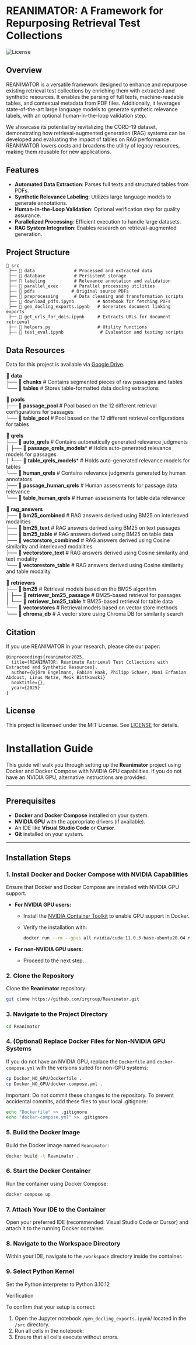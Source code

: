 # REANIMATOR: A Framework for Repurposing Retrieval Test Collections

![License](https://img.shields.io/badge/license-MIT-blue.svg)  

## Overview
REANIMATOR is a versatile framework designed to enhance and repurpose existing retrieval test collections by enriching them with extracted and synthetic resources. It enables the parsing of full texts, machine-readable tables, and contextual metadata from PDF files. Additionally, it leverages state-of-the-art large language models to generate synthetic relevance labels, with an optional human-in-the-loop validation step.

We showcase its potential by revitalizing the CORD-19 dataset, demonstrating how retrieval-augmented generation (RAG) systems can be developed and evaluating the impact of tables on RAG performance. REANIMATOR lowers costs and broadens the utility of legacy resources, making them reusable for new applications.

## Features
- **Automated Data Extraction**: Parses full texts and structured tables from PDFs.
- **Synthetic Relevance Labeling**: Utilizes large language models to generate annotations.
- **Human-in-the-Loop Validation**: Optional verification step for quality assurance.
- **Parallelized Processing**: Efficient execution to handle large datasets.
- **RAG System Integration**: Enables research on retrieval-augmented generation.

## Project Structure
```
📂 src
 ├── 📁 data               # Processed and extracted data
 ├── 📁 database           # Persistent storage 
 ├── 📁 labeling           # Relevance annotation and validation
 ├── 📁 parallel_exec      # Parallel processing utilities
 ├── 📁 pdfs              # Original source PDFs
 ├── 📁 preprocessing      # Data cleaning and transformation scripts
 ├── 📄 download_pdfs.ipynb         # Notebook for fetching PDFs
 ├── 📄 gen_docling_exports.ipynb   # Generates document linking exports
 ├── 📄 get_urls_for_dois.ipynb     # Extracts URLs for document retrieval
 ├── 📄 helpers.py                  # Utility functions
 ├── 📄 test_eval.ipynb              # Evaluation and testing scripts
```

## Data Resources
Data for this project is available via [Google Drive](https://drive.google.com/drive/folders/1IqhijGWffGQ5ZjE7JrGTDAwPq_PGFVXD?usp=sharing).

📂 **data**  
├── 📁 **chunks**               # Contains segmented pieces of raw passages and tables  
└── 📁 **tables**               # Stores table-formatted data docling extractions  

📂 **pools**  
├── 📁 **passage_pool**         # Pool based on the 12 different retrieval configurations for passages  
└── 📁 **table_pool**           # Pool based on the 12 different retrieval configurations for tables  

📂 **qrels**  
├── 📂 **auto_qrels**           # Contains automatically generated relevance judgments  
│   ├── 📁 **passage_qrels_models***  # Holds auto-generated relevance models for passages  
│   └── 📁 **table_qrels_models***    # Holds auto-generated relevance models for tables  
└── 📂 **human_qrels**          # Contains relevance judgments generated by human annotators  
    ├── 📁 **passage_human_qrels**    # Human assessments for passage data relevance  
    └── 📁 **table_human_qrels**      # Human assessments for table data relevance  

📂 **rag_answers**  
├── 📁 **bm25_combined**        # RAG answers derived using BM25 on interleaved modalities  
├── 📁 **bm25_text**            # RAG answers derived using BM25 on text passages  
├── 📁 **bm25_table**           # RAG answers derived using BM25 on table data  
├── 📁 **vectorstore_combined** # RAG answers derived using Cosine similarity and interleaved modalities  
├── 📁 **vectorstore_text**     # RAG answers derived using Cosine similarity and text modality  
└── 📁 **vectorestore_table**   # RAG answers derived using Cosine similarity and table modality  

📂 **retrievers**  
├── 📂 **bm25**               # Retrieval models based on the BM25 algorithm  
│   ├── 📁 **retriever_bm25_passage**  # BM25-based retrieval for passages  
│   └── 📁 **retriever_bm25_table**    # BM25-based retrieval for table data  
└── 📂 **vectorstores**       # Retrieval models based on vector store methods  
    └── 📁 **chroma_db**      # A vector store using Chroma DB for similarity search



## Citation
If you use REANIMATOR in your research, please cite our paper:

```
@inproceedings{reanimator2025,
  title={REANIMATOR: Reanimate Retrieval Test Collections with Extracted and Synthetic Resources},
  author={Björn Engelmann, Fabian Haak, Philipp Schaer, Mani Erfanian Abdoust, Linus Netze, Meik Bittkowski}
  booktitle={},
  year={2025}
}
```

## License
This project is licensed under the MIT License. See [LICENSE](./LICENSE) for details.


# Installation Guide

This guide will walk you through setting up the **Reanimator** project using Docker and Docker Compose with NVIDIA GPU capabilities. If you do not have an NVIDIA GPU, alternative instructions are provided.

---

## Prerequisites

- **Docker** and **Docker Compose** installed on your system.
- **NVIDIA GPU** with the appropriate drivers (if available).
- An IDE like **Visual Studio Code** or **Cursor**.
- **Git** installed on your system.

---

## Installation Steps

### 1. Install Docker and Docker Compose with NVIDIA Capabilities

Ensure that Docker and Docker Compose are installed with NVIDIA GPU support.

- **For NVIDIA GPU users:**
  - Install the [NVIDIA Container Toolkit](https://docs.nvidia.com/datacenter/cloud-native/container-toolkit/install-guide.html) to enable GPU support in Docker.
  - Verify the installation with:

    ```bash
    docker run --rm --gpus all nvidia/cuda:11.0.3-base-ubuntu20.04 nvidia-smi
    ```

- **For non-NVIDIA GPU users:**
  - Proceed to the next step.

### 2. Clone the Repository

Clone the **Reanimator** repository:

```bash
git clone https://github.com/irgroup/Reanimator.git
```

### 3. Navigate to the Project Directory

```bash
cd Reanimator
```
### 4. (Optional) Replace Docker Files for Non-NVIDIA GPU Systems
If you do not have an NVIDIA GPU, replace the ```Dockerfile``` and ```docker-compose.yml``` with the versions suited for non-GPU systems:

```bash
cp Docker_NO_GPU/Dockerfile .
cp Docker_NO_GPU/docker-compose.yml .
```
Important: Do not commit these changes to the repository. To prevent accidental commits, add these files to your local .gitignore:

```bash
echo "Dockerfile" >> .gitignore
echo "docker-compose.yml" >> .gitignore
```
### 5. Build the Docker Image
Build the Docker image named ```Reanimator```:
```bash
docker build -t Reanimator .
```
### 6. Start the Docker Container
Run the container using Docker Compose:
```bash
docker compose up
```

### 7. Attach Your IDE to the Container

Open your preferred IDE (recommended: Visual Studio Code or Cursor) and attach it to the running Docker container.

### 8. Navigate to the Workspace Directory

Within your IDE, navigate to the ```/workspace``` directory inside the container.

### 9. Select Python Kernel

Set the Python interpreter to Python 3.10.12

Verification

To confirm that your setup is correct:

1. Open the Jupyter notebook ```/gen_docling_exports.ipynb```/ located in the ```/src``` directory.
2. Run all cells in the notebook:
3. Ensure that all cells execute without errors.


